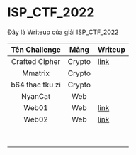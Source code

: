 # ISP_CTF_2022
Đây là Writeup của giải ISP_CTF_2022

|  Tên Challenge  |  Mảng  | Writeup                                                                                                       |
| :-------------: | :----: | :------------------------------------------------------------------------------------------------------------ |
| Crafted Cipher  | Crypto | [link](https://github.com/ispclub/ISP_CTF_2022/blob/main/Crypto/Crafted%20Cipher/write-up-crafted-cipher.txt) |
|     Mmatrix     | Crypto |
| b64 thac tku zi | Crypto |
|     NyanCat     |  Web   |
|      Web01      |  Web   | [link](https://github.com/ispclub/ISP_CTF_2022/blob/main/Web/Web01/write.md)                                  |
|      Web02      |  Web   | [link](https://github.com/ispclub/ISP_CTF_2022/blob/main/Web/Web02/write.md)                                  |
|                 |        |
|                 |        |
|                 |        |
|                 |        |
|                 |        |
|                 |        |
|                 |        |
|                 |        |
